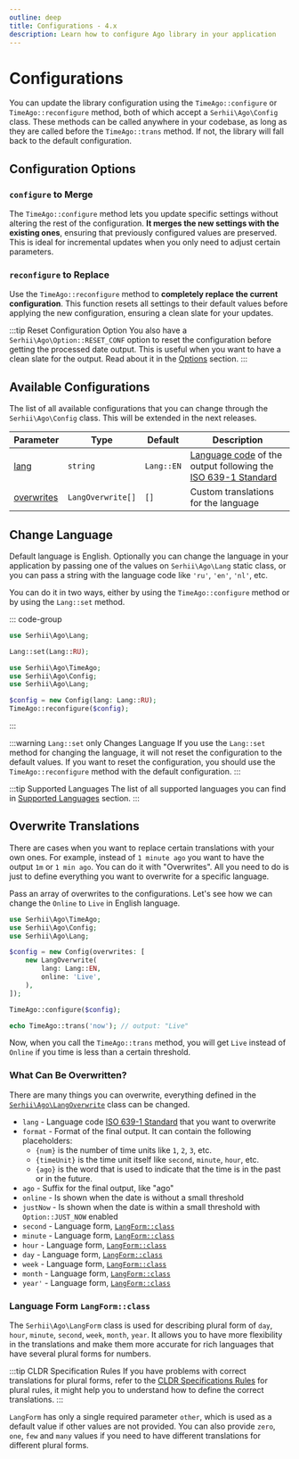 ```yaml
---
outline: deep
title: Configurations - 4.x
description: Learn how to configure Ago library in your application
---
```


# Configurations
You can update the library configuration using the `TimeAgo::configure` or `TimeAgo::reconfigure` method, both of which accept a `Serhii\Ago\Config` class. These methods can be called anywhere in your codebase, as long as they are called before the `TimeAgo::trans` method. If not, the library will fall back to the default configuration.

## Configuration Options

### `configure` to Merge
The `TimeAgo::configure` method lets you update specific settings without altering the rest of the configuration. **It merges the new settings with the existing ones**, ensuring that previously configured values are preserved. This is ideal for incremental updates when you only need to adjust certain parameters.

### `reconfigure` to Replace
Use the `TimeAgo::reconfigure` method to **completely replace the current configuration**. This function resets all settings to their default values before applying the new configuration, ensuring a clean slate for your updates.

:::tip Reset Configuration Option
You also have a `Serhii\Ago\Option::RESET_CONF` option to reset the configuration before getting the processed date output. This is useful when you want to have a clean slate for the output. Read about it in the [Options](/4.x/options) section.
:::

## Available Configurations
The list of all available configurations that you can change through the `Serhii\Ago\Config` class. This will be extended in the next releases.

| Parameter | Type | Default | Description |
| --- | --- | --- | --- |
| [lang](#change-language) | `string` | `Lang::EN` | [Language code](/4.x/what-is-ago.html#supported-languages) of the output following the [ISO 639-1 Standard](https://en.wikipedia.org/wiki/List_of_ISO_639_language_codes) |
| [overwrites](#overwrite-translations) | `LangOverwrite[]` | `[]` | Custom translations for the language |

## Change Language
Default language is English. Optionally you can change the language in your application by passing one of the values on `Serhii\Ago\Lang` static class, or you can pass a string with the language code like `'ru'`, `'en'`, `'nl'`, etc.

You can do it in two ways, either by using the `TimeAgo::configure` method or by using the `Lang::set` method.

::: code-group
```php [Lang::set]
use Serhii\Ago\Lang;

Lang::set(Lang::RU);
```

```php [TimeAgo::configure]
use Serhii\Ago\TimeAgo;
use Serhii\Ago\Config;
use Serhii\Ago\Lang;

$config = new Config(lang: Lang::RU);
TimeAgo::reconfigure($config);
```
:::

:::warning `Lang::set` only Changes Language
If you use the `Lang::set` method for changing the language, it will not reset the configuration to the default values. If you want to reset the configuration, you should use the `TimeAgo::reconfigure` method with the default configuration.
:::

:::tip Supported Languages
The list of all supported languages you can find in [Supported Languages](/4.x/what-is-ago.html#supported-languages) section.
:::

## Overwrite Translations
There are cases when you want to replace certain translations with your own ones. For example, instead of `1 minute ago` you want to have the output `1m` or `1 min ago`. You can do it with "Overwrites". All you need to do is just to define everything you want to overwrite for a specific language.

Pass an array of overwrites to the configurations. Let's see how we can change the `Online` to `Live` in English language.

```php [TimeAgo::configure]
use Serhii\Ago\TimeAgo;
use Serhii\Ago\Config;
use Serhii\Ago\Lang;

$config = new Config(overwrites: [
    new LangOverwrite(
        lang: Lang::EN,
        online: 'Live',
    ),
]);

TimeAgo::configure($config);

echo TimeAgo::trans('now'); // output: "Live"
```

Now, when you call the `TimeAgo::trans` method, you will get `Live` instead of `Online` if you time is less than a certain threshold.

### What Can Be Overwritten?
There are many things you can overwrite, everything defined in the [`Serhii\Ago\LangOverwrite`](https://github.com/php-ago/ago/blob/main/src/LangOverwrite.php) class can be changed.

- `lang` - Language code [ISO 639-1 Standard](https://en.wikipedia.org/wiki/List_of_ISO_639_language_codes) that you want to overwrite
- `format` - Format of the final output. It can contain the following placeholders:
    - `{num}` is the number of time units like `1`, `2`, `3`, etc.
    - `{timeUnit}` is the time unit itself like `second`, `minute`, `hour`, etc.
    - `{ago}` is the word that is used to indicate that the time is in the past or in the future.
- `ago` - Suffix for the final output, like "ago"
- `online` - Is shown when the date is without a small threshold
- `justNow` - Is shown when the date is within a small threshold with `Option::JUST_NOW` enabled
- `second` - Language form, [`LangForm::class`](https://github.com/php-ago/ago/blob/main/src/LangForm.php)
- `minute` - Language form, [`LangForm::class`](https://github.com/php-ago/ago/blob/main/src/LangForm.php)
- `hour` - Language form, [`LangForm::class`](https://github.com/php-ago/ago/blob/main/src/LangForm.php)
- `day` - Language form, [`LangForm::class`](https://github.com/php-ago/ago/blob/main/src/LangForm.php)
- `week` - Language form, [`LangForm::class`](https://github.com/php-ago/ago/blob/main/src/LangForm.php)
- `month` - Language form, [`LangForm::class`](https://github.com/php-ago/ago/blob/main/src/LangForm.php)
- `year'` - Language form, [`LangForm::class`](https://github.com/php-ago/ago/blob/main/src/LangForm.php)

### Language Form `LangForm::class`
The `Serhii\Ago\LangForm` class is used for describing plural form of `day`, `hour`, `minute`, `second`, `week`, `month`, `year`. It allows you to have more flexibility in the translations and make them more accurate for rich languages that have several plural forms for numbers.

:::tip CLDR Specification Rules
If you have problems with correct translations for plural forms, refer to the [CLDR Specifications Rules](https://cldr.unicode.org/index/cldr-spec/plural-rules) for plural rules, it might help you to understand how to define the correct translations.
:::

`LangForm` has only a single required parameter `other`, which is used as a default value if other values are not provided. You can also provide `zero`, `one`, `few` and `many` values if you need to have different translations for different plural forms.